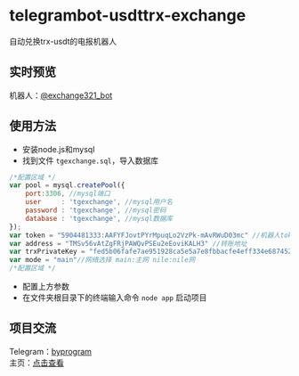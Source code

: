 # telegrambot-usdttrx-exchange
自动兑换trx-usdt的电报机器人
## 实时预览
机器人：[@exchange321_bot](https://t.me/exchange321_bot)
## 使用方法
- 安装node.js和mysql
- 找到文件 `tgexchange.sql`，导入数据库
``` javascript
/*配置区域 */
var pool = mysql.createPool({
    port:3306, //mysql端口
    user     : 'tgexchange', //mysql用户名
    password : 'tgexchange', //mysql密码
    database : 'tgexchange', //mysql数据库
});
var token = "5904481333:AAFYFJovtPYrMpuqLo2VzPk-mAvRWuD03mc" //机器人token
var address = "TMSv56vAtZgFRjPAWQvPSEu2eEoviKALH3" //转账地址
var trxPrivateKey = "fed5b06fafe7ae951928ca5e5a7e8fbbacfe4eff334e687452e997106a3a46c7"; //私钥
var mode = "main"//网络选择 main:主网 nile:nile网
/*配置区域 */
```
- 配置上方参数
- 在文件夹根目录下的终端输入命令 `node app` 启动项目
## 项目交流
Telegram：[byprogram](https://t.me/byprogram)<br>
主页：[点击查看](https://www.byprogram.xyz/)
